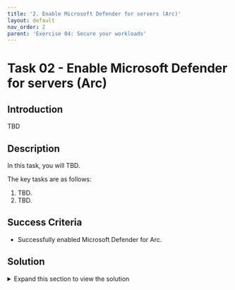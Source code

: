 ```yaml
---
title: '2. Enable Microsoft Defender for servers (Arc)'
layout: default
nav_order: 2
parent: 'Exercise 04: Secure your workloads'
---
```


# Task 02 - Enable Microsoft Defender for servers (Arc)

## Introduction

TBD

## Description

In this task, you will TBD.

The key tasks are as follows:
1. TBD.
2. TBD.

## Success Criteria

* Successfully enabled Microsoft Defender for Arc.

## Solution

<details markdown="block">
<summary>Expand this section to view the solution</summary>

TBD

</details>